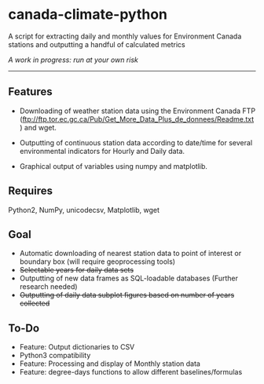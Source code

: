 # canada-climate-python

A script for extracting daily and monthly values for Environment Canada stations and outputting a handful of calculated metrics

_A work in progress: run at your own risk_ 

---
## Features

- Downloading of weather station data using the Environment Canada FTP (<ftp://ftp.tor.ec.gc.ca/Pub/Get_More_Data_Plus_de_donnees/Readme.txt>) and wget.

- Outputting of continuous station data according to date/time for several environmental indicators for Hourly and Daily data.

- Graphical output of variables using numpy and matplotlib.

## Requires

Python2, NumPy, unicodecsv, Matplotlib, wget

## Goal

- Automatic downloading of nearest station data to point of interest or boundary box (will require geoprocessing tools)
- ~~Selectable years for daily data sets~~
- Outputting of new data frames as SQL-loadable databases (Further research needed)
- ~~Outputting of daily data subplot figures based on number of years collected~~

## To-Do

- Feature: Output dictionaries to CSV
- Python3 compatibility
- Feature: Processing and display of Monthly station data
- Feature: degree-days functions to allow different baselines/formulas
